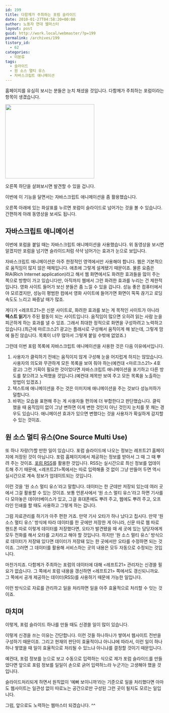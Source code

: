 ```yaml
---
id: 199
title: 다함께가 주최하는 포럼 슬라이드
date: 2010-01-27T04:58:20+00:00
author: 노동자 연대 웹마스터
layout: post
guid: http://work.local/webmaster/?p=199
permalink: /archives/199
tistory_id:
  - 62
categories:
  - 미분류
tags:
  - 슬라이드
  - 원 소스 멀티 유스
  - 자바스크립트 애니메이션
---
```

홈페이지를 유심히 보시는 분들은 눈치 채셨을 것입니다. 다함께가 주최하는 포럼이라는 항목이 생겼습니다.

<img class="aligncenter" alt="" src="http://work.local/webmaster/wp-content/uploads/1/cfile24.uf.136157484D08474222F3D0.jpg" width="282" height="235" />

오른쪽 하단을 살펴보시면 발견할 수 있을 겁니다.

이번에 이 기능을 달면서는 자바스크립트 애니메이션을 좀 활용했습니다.

오른쪽 아래에 있는 화살표를 누르면 포럼이 슬라이드로 넘어가는 것을 볼 수 있습니다. 간편하게 아래 동영상을 보셔도 됩니다.



## 자바스크립트 애니메이션

이번에 포럼을 붙일 때는 자바스크립트 애니메이션을 사용했습니다. 위 동영상을 보시면 알겠지만 포럼을 넘기면 슬라이드처럼 샥샥 넘어가는 효과가 눈으로 보입니다.

자바스크립트 애니메이션은 아주 한정적인 영역에서만 사용해야 합니다. 웹은 기본적으로 움직임이 많지 않은 매체입니다. 애초에 그렇게 설계됐기 때문이죠. 물론 요즘은 RIA(Rich Internet application)라고 해서 웹 화면에서도 화려한 효과들을 많이 주는 쪽으로 방향이 가고 있습니다만, 아직까지 웹에서 그런 화려한 효과를 누리는 건 제한적입니다. 영화 사이트 들어가 보신 분들은 좀 느낄 수 있을 겁니다. 성능 좋은 컴퓨터에서야 모르겠지만, 성능이 평범한 컴에서 영화 사이트에 들어가면 화면이 뚝뚝 끊기고 로딩 속도도 느리고 짜증날 때가 많죠.

게다가 <레프트21>은 신문 사이트로, 화려한 효과를 보는 게 목적인 사이트가 아니라 **텍스트 읽기**가 주된 활동이 되는 사이트입니다. 움직임이 많으면 오히려 읽는 사람 눈을 피곤하게 하는 효과를 낼 수 있죠. 그래서 최대한 정적으로 화면을 구성하려고 노력하고 있습니다.(최근에 마르크스21 광고는 플래시로 구성해서 움직이게 해 놨는데, 그렇게 맘에 들진 않습니다. 목록이 너무 많아서 그렇게 붙일 수밖에 없었죠.)

그런데 이번 포럼 목록에 자바스크립트 애니메이션을 사용한 것은 다음 이유에서입니다.

  1. 사용자가 클릭하기 전에는 움직이지 않게 구성해 눈을 어지럽게 하지는 않았습니다. 사용자의 의도와 무관하게 모든 목록을 보여 줘야 하는(예컨대 <마르크스21> 4호 광고) 그런 기획이 필요한 것이었다면 자바스크립트 애니메이션을 포기하고 다른 방도를 찾으려고 노력했을 것입니다.(예컨대 제목만 보여 주고 모든 목록을 노출하는 방법이 있겠죠.)
  2. 텍스트에 애니메이션을 주는 것은 이미지에 애니메이션을 주는 것보다 성능저하가 덜합니다.
  3. 바뀌는 모습을 표현해 주는 게 사용자들 편의에 더 부합한다고 판단했습니다. 클릭했을 때 움직임이 없이 그냥 변하면 이게 변한 것인지 아닌 것인지 눈치를 못 채는 경우도 있습니다. 애니메이션 효과가 있으면 변했다는 것을 사용자가 확실하게 감지할 수 있는 것이죠.

## 원 소스 멀티 유스(One Source Multi Use)

또 하나 자랑(?)할 만한 일이 있습니다. 포럼 슬라이드에 나오는 정보는 레프트21 홈페이지에 저장된 것이 아닙니다. 포럼 홈페이지에서 제공하는 정보를 받아서 그 때 그 때 뿌려 주는 것이죠. <a href="http://feeds.feedburner.com/marxism" target="_blank">포럼 RSS</a>를 활용한 것입니다. RSS는 실시간으로 최신 정보를 업데이트해 주기 때문에, <레프트21>쪽에서는 따로 입력해줄 것 없이 그냥 만들어 두면 역시 실시간으로 계속 정보가 업데이트되는 것입니다.

이런 것을 &#8216;원 소스 멀티 유스&#8217;라고 말합니다. 데이터는 한 군데만 저장되 있는데 여러 곳에서 그걸 활용할 수 있는 것이죠. 보통 언론사에서 &#8216;원 소스 멀티 유스&#8217;라고 하면 기사를 다 모아놓은 데이터베이스가 있고, 그걸 휴대폰에도 뿌려 주고, 웹에도 뿌려 주고, 오프라인 인쇄를 할 때도 사용하고 그렇게 하는 겁니다.

그럼 자료관리를 하기가 아주 편한 거죠. 만약 기사 오타가 하나 났다고 칩시다. 만약 &#8216;원 소스 멀티 유스&#8217; 방식에 따라 데이터를 한 곳에만 저장한 게 아니라, 신문 따로 웹 따로 핸드폰 따로 이렇게 데이터를 저장했다면, 오타가 발견됐을 때 세 곳에 있는 담당자에게 모두 전화를 해서 오타를 고치라고 해야 할 것입니다. 하지만 &#8216;원 소스 멀티 유스&#8217; 방식으로 데이터가 저장돼 있다면 데이터가 저장돼 있는 한 곳에서만 오타를 수정하면 되는 것이죠. 그러면 그 데이터를 활용해 서비스하는 곳의 내용은 모두 자동으로 수정되는 것입니다.

마찬가지죠. 다함께가 주최하는 포럼의 데이터에 대해 <레프트21> 관리자는 신경쓸 필요가 없습니다. 그 쪽에서 포럼 내용을 갱신하면 <레프트21> 쪽에서도 갱신되니까요. 그 쪽에서 공개 제공하는 데이터(RSS)를 사용하기 때문에 가능한 일입니다.

이런 방식으로 자료를 관리하고 일을 처리하면 일을 아주 효율적으로 처리할 수 잇는 것이죠.

## 마치며

이렇게, 포럼 슬라이드 하나를 만들 때도 신경쓸 일이 많이 있습니다.

이렇게 신경을 쓰는 이유는 간단합니다. 이런 것들 하나하나가 쌓여서 웹사이트 전반을 구성하기 때문이죠. 그리고 현재의 판단이 효율적이냐 아니냐에 따라서, 이런 일이 하나하나 쌓였을 때 일이 효율적으로 처리될 수 있느냐 아니냐를 결정할 것이기 때문입니다.

예컨대, 포럼 정보를 눈으로 보고 수동으로 입력하는 식으로 제가 포럼 슬라이드를 만들었다면 앞으로 포럼 정보를 일일이 손으로 긁어 입력하느라 누군가는 고생해야 했을 것입니다.

슬라이드처리되게 하면서 원칙없이 &#8216;예뻐 보이니까&#8217;라는 기준으로 일을 처리했다면 아마도 웹사이트는 일관성 없이 따로노는 공간으로만 구성된 그런 곳이 될지도 모르는 일입니다.

그럼, 앞으로도 노력하는 웹마스터 되겠습니다. ^^